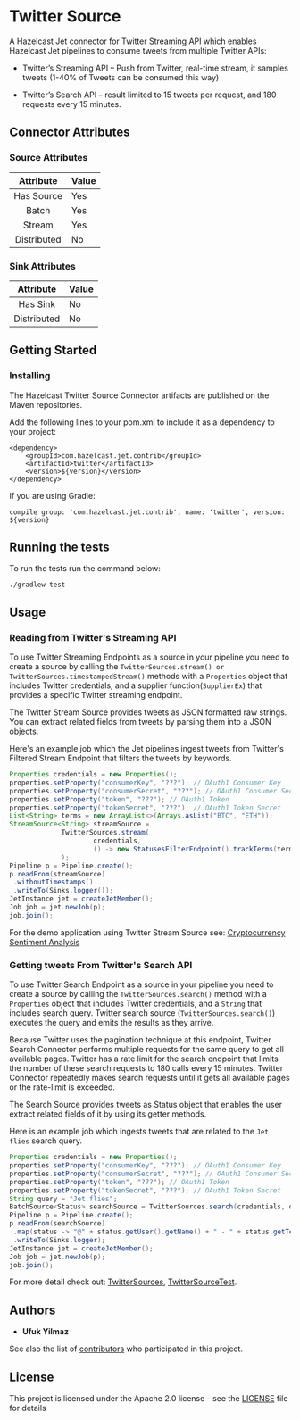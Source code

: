 # Twitter Source

A Hazelcast Jet connector for Twitter Streaming API which 
enables Hazelcast Jet pipelines to consume tweets from 
multiple Twitter APIs:
- Twitter’s Streaming API – Push from Twitter, real-time stream,
 it samples tweets (1-40% of Tweets can be consumed this way)
 
- Twitter’s Search API – result limited to 15 tweets
 per request, and 180 requests every 15 minutes.

## Connector Attributes

### Source Attributes
|  Attribute  | Value |
|:-----------:|-------|
| Has Source  |  Yes  |
| Batch       |  Yes  |
| Stream      |  Yes  |
| Distributed |   No  |

### Sink Attributes
|  Attribute  | Value |
|:-----------:|-------|
| Has Sink    |   No  |
| Distributed |   No  |

## Getting Started

### Installing

The Hazelcast Twitter Source Connector artifacts are published on the Maven repositories.

Add the following lines to your pom.xml to include it as a dependency to your project:

```
<dependency>
    <groupId>com.hazelcast.jet.contrib</groupId>
    <artifactId>twitter</artifactId>
    <version>${version}</version>
</dependency>

```
If you are using Gradle: 
```
compile group: 'com.hazelcast.jet.contrib', name: 'twitter', version: ${version}
```

## Running the tests

To run the tests run the command below: 

```
./gradlew test
```

## Usage

### Reading from Twitter's Streaming API
To use Twitter Streaming Endpoints as a source in your pipeline you need
to create a source by calling the `TwitterSources.stream() or
TwitterSources.timestampedStream()` methods with a `Properties` object
that includes Twitter credentials, and a supplier function(`SupplierEx`)
that provides a specific Twitter streaming endpoint.

The Twitter Stream Source provides tweets as JSON formatted raw strings.
You can extract related fields from tweets by parsing them into a JSON
objects.

Here's an example job which the Jet pipelines ingest tweets from
Twitter's Filtered Stream Endpoint that filters the tweets by keywords.
```java
Properties credentials = new Properties();
properties.setProperty("consumerKey", "???"); // OAuth1 Consumer Key
properties.setProperty("consumerSecret", "???"); // OAuth1 Consumer Secret
properties.setProperty("token", "???"); // OAuth1 Token
properties.setProperty("tokenSecret", "???"); // OAuth1 Token Secret
List<String> terms = new ArrayList<>(Arrays.asList("BTC", "ETH"));
StreamSource<String> streamSource =
             TwitterSources.stream(
                     credentials,
                     () -> new StatusesFilterEndpoint().trackTerms(terms)
             );
Pipeline p = Pipeline.create();
p.readFrom(streamSource)
 .withoutTimestamps()
 .writeTo(Sinks.logger());
JetInstance jet = createJetMember();
Job job = jet.newJob(p);
job.join();
```

For the demo application using Twitter Stream Source see:
[Cryptocurrency Sentiment Analysis](https://github.com/hazelcast/hazelcast-jet-demos/tree/master/cryptocurrency-sentiment-analysis/)

### Getting tweets From Twitter's Search API

To use Twitter Search Endpoint as a source in your pipeline you need to
create a source by calling the `TwitterSources.search()` method with a
`Properties` object that includes Twitter credentials, and a `String`
that includes search query. Twitter search source (`TwitterSources.search()`)
executes the query and emits the results as they arrive.

Because Twitter uses the pagination technique at this endpoint, Twitter Search
Connector performs multiple requests for the same query to get all available
pages. Twitter has a rate limit for the search endpoint that limits the number
of these search requests to 180 calls every 15 minutes. Twitter Connector
repeatedly makes search requests until it gets all available pages or the
rate-limit is exceeded.

The Search Source provides tweets as Status object that enables the user extract
related fields of it by using its getter methods.

Here is an example job which ingests tweets that are related to the `Jet flies`
search query.

```java
Properties credentials = new Properties();
properties.setProperty("consumerKey", "???"); // OAuth1 Consumer Key
properties.setProperty("consumerSecret", "???"); // OAuth1 Consumer Secret
properties.setProperty("token", "???"); // OAuth1 Token
properties.setProperty("tokenSecret", "???"); // OAuth1 Token Secret
String query = "Jet flies";
BatchSource<Status> searchSource = TwitterSources.search(credentials, query);
Pipeline p = Pipeline.create();
p.readFrom(searchSource)
 .map(status -> "@" + status.getUser().getName() + " - " + status.getText())
 .writeTo(Sinks.logger);
JetInstance jet = createJetMember();
Job job = jet.newJob(p);
job.join(); 
```

For more detail check out:
[TwitterSources](src/main/java/com/hazelcast/jet/contrib/twitter/TwitterSources.java),
[TwitterSourceTest](src/test/java/com/hazelcast/jet/contrib/twitter/TwitterSourceTest.java).


## Authors

* **Ufuk Yilmaz**

See also the list of [contributors](https://github.com/hazelcast/hazelcast-jet-contrib/graphs/contributors) 
who participated in this project.

## License

This project is licensed under the Apache 2.0 license - see the [LICENSE](../LICENSE)
file for details
